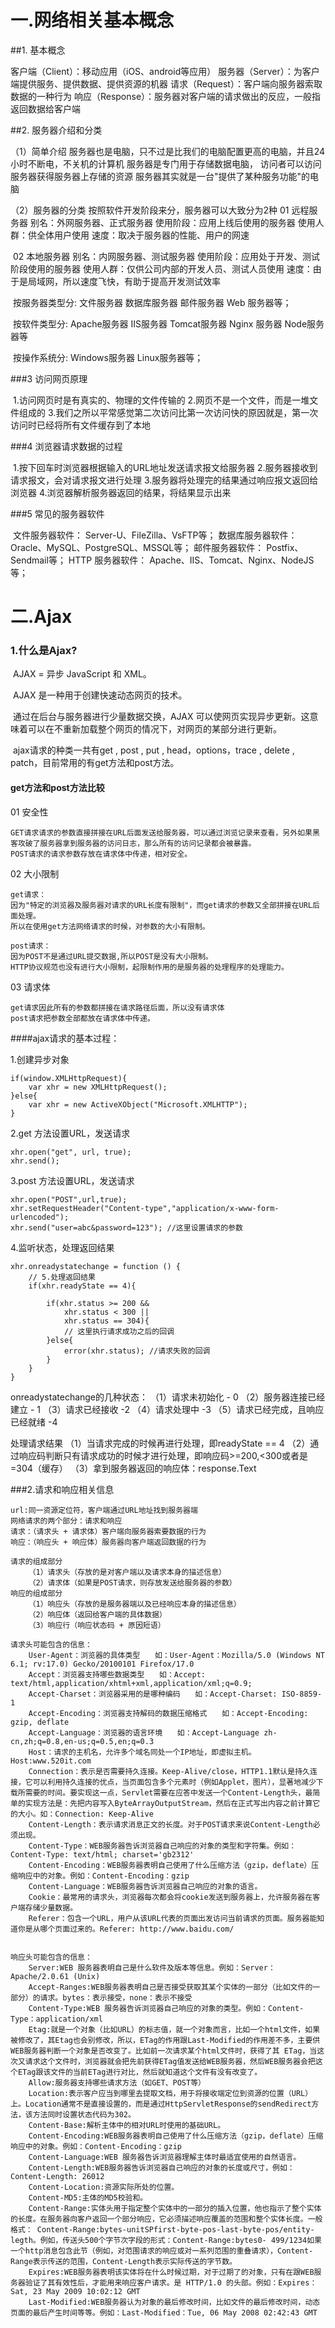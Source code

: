 # 一.网络相关基本概念

##1. 基本概念

客户端（Client）：移动应用（iOS、android等应用）
服务器（Server）：为客户端提供服务、提供数据、提供资源的机器
请求（Request）：客户端向服务器索取数据的一种行为
响应（Response）：服务器对客户端的请求做出的反应，一般指返回数据给客户端

##2. 服务器介绍和分类

（1）简单介绍
    服务器也是电脑，只不过是比我们的电脑配置更高的电脑，并且24小时不断电，不关机的计算机
    服务器是专门用于存储数据电脑， 访问者可以访问服务器获得服务器上存储的资源
    服务器其实就是一台"提供了某种服务功能"的电脑

（2）服务器的分类
    按照软件开发阶段来分，服务器可以大致分为2种
    01 远程服务器
        别名：外网服务器、正式服务器
        使用阶段：应用上线后使用的服务器
        使用人群：供全体用户使用
        速度：取决于服务器的性能、用户的网速

​    02 本地服务器
        别名：内网服务器、测试服务器
        使用阶段：应用处于开发、测试阶段使用的服务器
        使用人群：仅供公司内部的开发人员、测试人员使用
        速度：由于是局域网，所以速度飞快，有助于提高开发测试效率

​    按服务器类型分:
        文件服务器
        数据库服务器
        邮件服务器
        Web 服务器等；

​    按软件类型分:
        Apache服务器
        IIS服务器
        Tomcat服务器
        Nginx 服务器
        Node服务器等

​    按操作系统分:
        Windows服务器
        Linux服务器等；

###3 访问网页原理

​	1.访问网页时是有真实的、物理的文件传输的
	2.网页不是一个文件，而是一堆文件组成的
	3.我们之所以平常感觉第二次访问比第一次访问快的原因就是，第一次访问时已经将所有文件缓存到了本地

###4 浏览器请求数据的过程

​	1.按下回车时浏览器根据输入的URL地址发送请求报文给服务器
	2.服务器接收到请求报文，会对请求报文进行处理
	3.服务器将处理完的结果通过响应报文返回给浏览器
	4.浏览器解析服务器返回的结果，将结果显示出来

###5 常见的服务器软件

​	文件服务器软件：
   		 Server-U、FileZilla、VsFTP等；
	数据库服务器软件：
  	  	Oracle、MySQL、PostgreSQL、MSSQL等；
	邮件服务器软件：
 		   Postfix、Sendmail等；
	HTTP 服务器软件：
 	 	  Apache、IIS、Tomcat、Nginx、NodeJS等；



# 二.Ajax

### 1.什么是Ajax?

​	AJAX = 异步 JavaScript 和 XML。

​	AJAX 是一种用于创建快速动态网页的技术。

​	通过在后台与服务器进行少量数据交换，AJAX 可以使网页实现异步更新。这意味着可以在不重新加载整个网页的情况下，对网页的某部分进行更新。

​	ajax请求的种类一共有get , post ,  put ,  head，options，trace , delete , patch，目前常用的有get方法和post方法。

#### get方法和post方法比较

01 安全性

```
GET请求请求的参数直接拼接在URL后面发送给服务器，可以通过浏览记录来查看，另外如果黑客攻破了服务器拿到服务器的访问日志，那么所有的访问记录都会被暴露。
POST请求的请求参数存放在请求体中传递，相对安全。
```

02 大小限制

```
get请求：
因为"特定的浏览器及服务器对请求的URL长度有限制"，而get请求的参数又全部拼接在URL后面处理。
所以在使用get方法网络请求的时候，对参数的大小有限制。

post请求：
因为POST不是通过URL提交数据,所以POST是没有大小限制。
HTTP协议规范也没有进行大小限制，起限制作用的是服务器的处理程序的处理能力。
```

03 请求体

```
get请求因此所有的参数都拼接在请求路径后面，所以没有请求体
post请求把参数全部都放在请求体中传递。
```

####ajax请求的基本过程：

1.创建异步对象

~~~
if(window.XMLHttpRequest){
    var xhr = new XMLHttpRequest();
}else{
    var xhr = new ActiveXObject("Microsoft.XMLHTTP");
}
~~~

2.get 方法设置URL，发送请求

~~~
xhr.open("get", url, true);
xhr.send();
~~~

3.post 方法设置URL，发送请求

~~~
xhr.open("POST",url,true);
xhr.setRequestHeader("Content-type","application/x-www-form-urlencoded");
xhr.send("user=abc&password=123"); //这里设置请求的参数
~~~

4.监听状态，处理返回结果

~~~
xhr.onreadystatechange = function () {
    // 5.处理返回结果
    if(xhr.readyState == 4){
      
        if(xhr.status >= 200 &&
            xhr.status < 300 ||
            xhr.status == 304){
            // 这里执行请求成功之后的回调
        }else{
            error(xhr.status); //请求失败的回调
        }
    }
}
~~~

onreadystatechange的几种状态：
	（1）请求未初始化 - 0
	（2）服务器连接已经建立 - 1
	（3）请求已经接收 -2
	（4）请求处理中 -3
	（5）请求已经完成，且响应已经就绪 -4

处理请求结果
	（1）当请求完成的时候再进行处理，即readyState == 4
	（2）通过响应码判断只有请求成功的时候才进行处理，即响应码>=200,<300或者是=304（缓存）
	（3）拿到服务器返回的响应体：response.Text



###2.请求和响应相关信息

```
url:同一资源定位符，客户端通过URL地址找到服务器端
网络请求的两个部分：请求和响应
请求：（请求头 + 请求体）客户端向服务器索要数据的行为
响应：（响应头 + 响应体）服务器向客户端返回数据的行为

请求的组成部分
    （1）请求头（存放的是对客户端以及请求本身的描述信息）
    （2）请求体（如果是POST请求，则存放发送给服务器的参数）
响应的组成部分
    （1）响应头（存放的是服务器端以及已经响应本身的描述信息）
    （2）响应体（返回给客户端的具体数据）
    （3）响应行（响应状态码 + 原因短语）

请求头可能包含的信息：
    User-Agent：浏览器的具体类型　　如：User-Agent：Mozilla/5.0 (Windows NT 6.1; rv:17.0) Gecko/20100101 Firefox/17.0
    Accept：浏览器支持哪些数据类型　　如：Accept: text/html,application/xhtml+xml,application/xml;q=0.9;
    Accept-Charset：浏览器采用的是哪种编码　　如：Accept-Charset: ISO-8859-1
    Accept-Encoding：浏览器支持解码的数据压缩格式　　如：Accept-Encoding: gzip, deflate
    Accept-Language：浏览器的语言环境　　如：Accept-Language zh-cn,zh;q=0.8,en-us;q=0.5,en;q=0.3
    Host：请求的主机名，允许多个域名同处一个IP地址，即虚拟主机。Host:www.520it.com
    Connection：表示是否需要持久连接。Keep-Alive/close，HTTP1.1默认是持久连接，它可以利用持久连接的优点，当页面包含多个元素时（例如Applet，图片），显著地减少下载所需要的时间。要实现这一点，Servlet需要在应答中发送一个Content-Length头，最简单的实现方法是：先把内容写入ByteArrayOutputStream，然后在正式写出内容之前计算它的大小。如：Connection: Keep-Alive
    Content-Length：表示请求消息正文的长度。对于POST请求来说Content-Length必须出现。
    Content-Type：WEB服务器告诉浏览器自己响应的对象的类型和字符集。例如：Content-Type: text/html; charset='gb2312'
    Content-Encoding：WEB服务器表明自己使用了什么压缩方法（gzip，deflate）压缩响应中的对象。例如：Content-Encoding：gzip
    Content-Language：WEB服务器告诉浏览器自己响应的对象的语言。
    Cookie：最常用的请求头，浏览器每次都会将cookie发送到服务器上，允许服务器在客户端存储少量数据。
    Referer：包含一个URL，用户从该URL代表的页面出发访问当前请求的页面。服务器能知道你是从哪个页面过来的。Referer: http://www.baidu.com/


响应头可能包含的信息：
    Server:WEB 服务器表明自己是什么软件及版本等信息。例如：Server：Apache/2.0.61 (Unix)
    Accept-Ranges:WEB服务器表明自己是否接受获取其某个实体的一部分（比如文件的一部分）的请求。bytes：表示接受，none：表示不接受
    Content-Type:WEB 服务器告诉浏览器自己响应的对象的类型。例如：Content-Type：application/xml
    Etag:就是一个对象（比如URL）的标志值，就一个对象而言，比如一个html文件，如果被修改了，其Etag也会别修改，所以，ETag的作用跟Last-Modified的作用差不多，主要供WEB服务器判断一个对象是否改变了。比如前一次请求某个html文件时，获得了其 ETag，当这次又请求这个文件时，浏览器就会把先前获得ETag值发送给WEB服务器，然后WEB服务器会把这个ETag跟该文件的当前ETag进行对比，然后就知道这个文件有没有改变了。
    Allow:服务器支持哪些请求方法（如GET、POST等）
    Location:表示客户应当到哪里去提取文档，用于将接收端定位到资源的位置（URL）上。Location通常不是直接设置的，而是通过HttpServletResponse的sendRedirect方法，该方法同时设置状态代码为302。
    Content-Base:解析主体中的相对URL时使用的基础URL。
    Content-Encoding:WEB服务器表明自己使用了什么压缩方法（gzip，deflate）压缩响应中的对象。例如：Content-Encoding：gzip
    Content-Language:WEB 服务器告诉浏览器理解主体时最适宜使用的自然语言。
    Content-Length:WEB服务器告诉浏览器自己响应的对象的长度或尺寸，例如：Content-Length: 26012
    Content-Location:资源实际所处的位置。
    Content-MD5:主体的MD5校验和。
    Content-Range:实体头用于指定整个实体中的一部分的插入位置，他也指示了整个实体的长度。在服务器向客户返回一个部分响应，它必须描述响应覆盖的范围和整个实体长度。一般格式： Content-Range:bytes-unitSPfirst-byte-pos-last-byte-pos/entity-legth。例如，传送头500个字节次字段的形式：Content-Range:bytes0- 499/1234如果一个http消息包含此节（例如，对范围请求的响应或对一系列范围的重叠请求），Content-Range表示传送的范围，Content-Length表示实际传送的字节数。
    Expires:WEB服务器表明该实体将在什么时候过期，对于过期了的对象，只有在跟WEB服务器验证了其有效性后，才能用来响应客户请求。是 HTTP/1.0 的头部。例如：Expires：Sat, 23 May 2009 10:02:12 GMT
    Last-Modified:WEB服务器认为对象的最后修改时间，比如文件的最后修改时间，动态页面的最后产生时间等等。例如：Last-Modified：Tue, 06 May 2008 02:42:43 GMT
```
